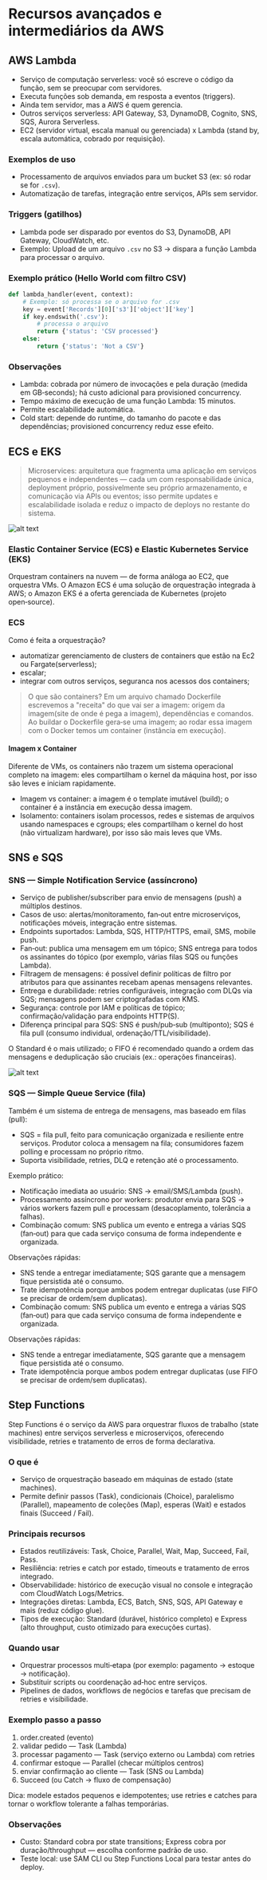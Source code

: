 # Recursos avançados e intermediários da AWS


## AWS Lambda

- Serviço de computação serverless: você só escreve o código da função, sem se preocupar com servidores.
- Executa funções sob demanda, em resposta a eventos (triggers).
- Ainda tem servidor, mas a AWS é quem gerencia.
- Outros serviços serverless: API Gateway, S3, DynamoDB, Cognito, SNS, SQS, Aurora Serverless.
- EC2 (servidor virtual, escala manual ou gerenciada) x Lambda (stand by, escala automática, cobrado por requisição).

### Exemplos de uso

- Processamento de arquivos enviados para um bucket S3 (ex: só rodar se for `.csv`).
- Automatização de tarefas, integração entre serviços, APIs sem servidor.

### Triggers (gatilhos)

- Lambda pode ser disparado por eventos do S3, DynamoDB, API Gateway, CloudWatch, etc.
- Exemplo: Upload de um arquivo `.csv` no S3 → dispara a função Lambda para processar o arquivo.

### Exemplo prático (Hello World com filtro CSV)

```python
def lambda_handler(event, context):
    # Exemplo: só processa se o arquivo for .csv
    key = event['Records'][0]['s3']['object']['key']
    if key.endswith('.csv'):
        # processa o arquivo
        return {'status': 'CSV processed'}
    else:
        return {'status': 'Not a CSV'}
```






### Observações

- Lambda: cobrada por número de invocações e pela duração (medida em GB‑seconds); há custo adicional para provisioned concurrency.
- Tempo máximo de execução de uma função Lambda: 15 minutos.
- Permite escalabilidade automática.
- Cold start: depende do runtime, do tamanho do pacote e das dependências; provisioned concurrency reduz esse efeito.

## ECS e EKS

>Microservices: arquitetura que fragmenta uma aplicação em serviços pequenos e independentes — cada um com responsabilidade única, deployment próprio, possivelmente seu próprio armazenamento, e comunicação via APIs ou eventos; isso permite updates e escalabilidade isolada e reduz o impacto de deploys no restante do sistema.

![alt text](./images/monolithivsMicroService.png)

### Elastic Container Service (ECS) e Elastic Kubernetes Service (EKS)

Orquestram containers na nuvem — de forma análoga ao EC2, que orquestra VMs. O Amazon ECS é uma solução de orquestração integrada à AWS; o Amazon EKS é a oferta gerenciada de Kubernetes (projeto open‑source).

### ECS

Como é feita a orquestração?
- automatizar gerenciamento de clusters de containers que estão na Ec2 ou Fargate(serverless);
- escalar;
- integrar com outros serviços, seguranca nos acessos dos containers;

>O que são containers? Em um arquivo chamado Dockerfile escrevemos a "receita" do que vai ser a imagem: origem da imagem(site de onde é pega a imagem), dependências e comandos. Ao buildar o Dockerfile gera‑se uma imagem; ao rodar essa imagem com o Docker temos um container (instância em execução).

#### Imagem x Container

Diferente de VMs, os containers não trazem um sistema operacional completo na imagem: eles compartilham o kernel da máquina host, por isso são leves e iniciam rapidamente.

 - Imagem vs container: a imagem é o template imutável (build); o container é a instância em execução dessa imagem.
 - Isolamento: containers isolam processos, redes e sistemas de arquivos usando namespaces e cgroups; eles compartilham o kernel do host (não virtualizam hardware), por isso são mais leves que VMs.
## SNS e SQS

### SNS — Simple Notification Service (assíncrono)

- Serviço de publisher/subscriber para envio de mensagens (push) a múltiplos destinos.
- Casos de uso: alertas/monitoramento, fan‑out entre microserviços, notificações móveis, integração entre sistemas.
- Endpoints suportados: Lambda, SQS, HTTP/HTTPS, email, SMS, mobile push.
- Fan‑out: publica uma mensagem em um tópico; SNS entrega para todos os assinantes do tópico (por exemplo, várias filas SQS ou funções Lambda).
- Filtragem de mensagens: é possível definir políticas de filtro por atributos para que assinantes recebam apenas mensagens relevantes.
- Entrega e durabilidade: retries configuráveis, integração com DLQs via SQS; mensagens podem ser criptografadas com KMS.
- Segurança: controle por IAM e políticas de tópico; confirmação/validação para endpoints HTTP(S).
- Diferença principal para SQS: SNS é push/pub‑sub (multiponto); SQS é fila pull (consumo individual, ordenação/TTL/visibilidade).

O Standard é o mais utilizado; o FIFO é recomendado quando a ordem das mensagens e deduplicação são cruciais (ex.: operações financeiras).

![alt text](./images/typesSNS.png)

### SQS — Simple Queue Service (fila)

Também é um sistema de entrega de mensagens, mas baseado em filas (pull):

- SQS = fila pull, feito para comunicação organizada e resiliente entre serviços. Produtor coloca a mensagem na fila; consumidores fazem polling e processam no próprio ritmo.
- Suporta visibilidade, retries, DLQ e retenção até o processamento.

Exemplo prático:

- Notificação imediata ao usuário: SNS → email/SMS/Lambda (push).
- Processamento assíncrono por workers: produtor envia para SQS → vários workers fazem pull e processam (desacoplamento, tolerância a falhas).
- Combinação comum: SNS publica um evento e entrega a várias SQS (fan‑out) para que cada serviço consuma de forma independente e organizada.

Observações rápidas:

- SNS tende a entregar imediatamente; SQS garante que a mensagem fique persistida até o consumo.
- Trate idempotência porque ambos podem entregar duplicatas (use FIFO se precisar de ordem/sem duplicatas).
- Combinação comum: SNS publica um evento e entrega a várias SQS (fan‑out) para que cada serviço consuma de forma independente e organizada.

Observações rápidas:

- SNS tende a entregar imediatamente, SQS garante que a mensagem fique persistida até o consumo.
- Trate idempotência porque ambos podem entregar duplicatas (use FIFO se precisar de ordem/sem duplicatas).


## Step Functions

Step Functions é o serviço da AWS para orquestrar fluxos de trabalho (state machines) entre serviços serverless e microserviços, oferecendo visibilidade, retries e tratamento de erros de forma declarativa.

### O que é

- Serviço de orquestração baseado em máquinas de estado (state machines).
- Permite definir passos (Task), condicionais (Choice), paralelismo (Parallel), mapeamento de coleções (Map), esperas (Wait) e estados finais (Succeed / Fail).

### Principais recursos

- Estados reutilizáveis: Task, Choice, Parallel, Wait, Map, Succeed, Fail, Pass.
- Resiliência: retries e catch por estado, timeouts e tratamento de erros integrado.
- Observabilidade: histórico de execução visual no console e integração com CloudWatch Logs/Metrics.
- Integrações diretas: Lambda, ECS, Batch, SNS, SQS, API Gateway e mais (reduz código glue).
- Tipos de execução: Standard (durável, histórico completo) e Express (alto throughput, custo otimizado para execuções curtas).

### Quando usar

- Orquestrar processos multi‑etapa (por exemplo: pagamento → estoque → notificação).
- Substituir scripts ou coordenação ad‑hoc entre serviços.
- Pipelines de dados, workflows de negócios e tarefas que precisam de retries e visibilidade.

### Exemplo passo a passo

1. order.created (evento)
2. validar pedido — Task (Lambda)
3. processar pagamento — Task (serviço externo ou Lambda) com retries
4. confirmar estoque — Parallel (checar múltiplos centros)
5. enviar confirmação ao cliente — Task (SNS ou Lambda)
6. Succeed (ou Catch → fluxo de compensação)

Dica: modele estados pequenos e idempotentes; use retries e catches para tornar o workflow tolerante a falhas temporárias.

### Observações

- Custo: Standard cobra por state transitions; Express cobra por duração/throughput — escolha conforme padrão de uso.
- Teste local: use SAM CLI ou Step Functions Local para testar antes do deploy.
